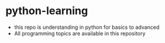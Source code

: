 # python-learning

- this repo is understanding in python for basics to advanced
- All programming topics are available in this repository